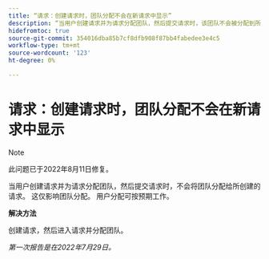 ```yaml
---
title: “请求：创建请求时，团队分配不会在新请求中显示”
description: “当用户创建请求并为请求分配团队，然后提交请求时，该团队不会被分配到所创建的请求。 这仅影响团队分配。 用户分配可按预期工作。”
hidefromtoc: true
source-git-commit: 354016dba85b7cf8dfb908f87bb4fabedee3e4c5
workflow-type: tm+mt
source-wordcount: '123'
ht-degree: 0%

---
```



# 请求：创建请求时，团队分配不会在新请求中显示

>[!NOTE]
>
> 此问题已于2022年8月11日修复。

当用户创建请求并为请求分配团队，然后提交请求时，不会将团队分配给所创建的请求。 这仅影响团队分配。 用户分配可按预期工作。

**解决方法**

创建请求，然后进入请求并分配团队。

_第一次报告是在2022年7月29日。_

